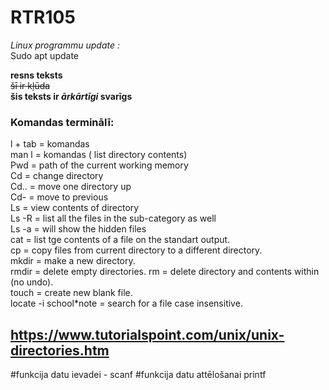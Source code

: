 # RTR105
*Linux programmu update :*  
Sudo apt update  
  

**resns teksts**  
~~šī ir kļūda~~  
**šis teksts ir _ārkārtīgi_ svarīgs**  
  
### Komandas terminālī:  
l + tab = komandas  
man l = komandas ( list directory contents)  
Pwd = path of the current working memory  
Cd = change directory  
Cd.. = move one directory up  
Cd- = move to previous  
Ls = view contents of directory  
Ls -R = list all the files in the sub-category as well  
Ls -a = will show the hidden files  
cat = list tge contents of a file on the standart output.  
cp = copy files from current directory to a different directory.  
mkdir = make a new directory.  
rmdir = delete empty directories.
rm = delete directory and contents within (no undo).  
touch = create new blank file.  
locate -i school*note = search for a file case insensitive.  
  
## https://www.tutorialspoint.com/unix/unix-directories.htm

#funkcija datu ievadei - scanf
#funkcija datu attēlošanai printf
